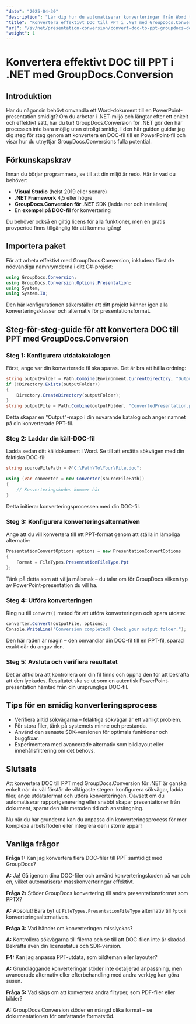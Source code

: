 ```yaml
---
"date": "2025-04-30"
"description": "Lär dig hur du automatiserar konverteringar från Word till PowerPoint med GroupDocs.Conversion för .NET. Effektivisera dina dokumentarbetsflöden med den här detaljerade guiden."
"title": "Konvertera effektivt DOC till PPT i .NET med GroupDocs.Conversion – en omfattande guide"
"url": "/sv/net/presentation-conversion/convert-doc-to-ppt-groupdocs-dotnet/"
"weight": 1
---
```


# Konvertera effektivt DOC till PPT i .NET med GroupDocs.Conversion

## Introduktion

Har du någonsin behövt omvandla ett Word-dokument till en PowerPoint-presentation smidigt? Om du arbetar i .NET-miljö och längtar efter ett enkelt och effektivt sätt, har du tur! GroupDocs.Conversion för .NET gör den här processen inte bara möjlig utan otroligt smidig. I den här guiden guidar jag dig steg för steg genom att konvertera en DOC-fil till en PowerPoint-fil och visar hur du utnyttjar GroupDocs.Conversions fulla potential.


## Förkunskapskrav

Innan du börjar programmera, se till att din miljö är redo. Här är vad du behöver:

- **Visual Studio** (helst 2019 eller senare)
- **.NET Framework** 4,5 eller högre
- **GroupDocs.Conversion för .NET** SDK (ladda ner och installera)
- En **exempel på DOC-fil** för konvertering

Du behöver också en giltig licens för alla funktioner, men en gratis provperiod finns tillgänglig för att komma igång!


## Importera paket

För att arbeta effektivt med GroupDocs.Conversion, inkludera först de nödvändiga namnrymderna i ditt C#-projekt:

```csharp
using GroupDocs.Conversion;
using GroupDocs.Conversion.Options.Presentation;
using System;
using System.IO;
```

Den här konfigurationen säkerställer att ditt projekt känner igen alla konverteringsklasser och alternativ för presentationsformat.


## Steg-för-steg-guide för att konvertera DOC till PPT med GroupDocs.Conversion

### Steg 1: Konfigurera utdatakatalogen

Först, ange var din konverterade fil ska sparas. Det är bra att hålla ordning:

```csharp
string outputFolder = Path.Combine(Environment.CurrentDirectory, "Output");
if (!Directory.Exists(outputFolder))
{
    Directory.CreateDirectory(outputFolder);
}
string outputFile = Path.Combine(outputFolder, "ConvertedPresentation.ppt");
```

Detta skapar en "Output"-mapp i din nuvarande katalog och anger namnet på din konverterade PPT-fil.


### Steg 2: Laddar din käll-DOC-fil

Ladda sedan ditt källdokument i Word. Se till att ersätta sökvägen med din faktiska DOC-fil:

```csharp
string sourceFilePath = @"C:\Path\To\Your\File.doc";

using (var converter = new Converter(sourceFilePath))
{
    // Konverteringskoden kommer här
}
```

Detta initierar konverteringsprocessen med din DOC-fil.


### Steg 3: Konfigurera konverteringsalternativen

Ange att du vill konvertera till ett PPT-format genom att ställa in lämpliga alternativ:

```csharp
PresentationConvertOptions options = new PresentationConvertOptions
{
    Format = FileTypes.PresentationFileType.Ppt
};
```

Tänk på detta som att välja målsmak – du talar om för GroupDocs vilken typ av PowerPoint-presentation du vill ha.


### Steg 4: Utföra konverteringen

Ring nu till `Convert()` metod för att utföra konverteringen och spara utdata:

```csharp
converter.Convert(outputFile, options);
Console.WriteLine("Conversion completed! Check your output folder.");
```

Den här raden är magin – den omvandlar din DOC-fil till en PPT-fil, sparad exakt där du angav den.


### Steg 5: Avsluta och verifiera resultatet

Det är alltid bra att kontrollera om din fil finns och öppna den för att bekräfta att den lyckades. Resultatet ska se ut som en autentisk PowerPoint-presentation hämtad från din ursprungliga DOC-fil.


## Tips för en smidig konverteringsprocess

- Verifiera alltid sökvägarna – felaktiga sökvägar är ett vanligt problem.
- För stora filer, tänk på systemets minne och prestanda.
- Använd den senaste SDK-versionen för optimala funktioner och buggfixar.
- Experimentera med avancerade alternativ som bildlayout eller innehållsfiltrering om det behövs.


## Slutsats

Att konvertera DOC till PPT med GroupDocs.Conversion för .NET är ganska enkelt när du väl förstår de viktigaste stegen: konfigurera sökvägar, ladda filer, ange utdataformat och utföra konverteringen. Oavsett om du automatiserar rapportgenerering eller snabbt skapar presentationer från dokument, sparar den här metoden tid och ansträngning.

Nu när du har grunderna kan du anpassa din konverteringsprocess för mer komplexa arbetsflöden eller integrera den i större appar!


## Vanliga frågor

**Fråga 1:** Kan jag konvertera flera DOC-filer till PPT samtidigt med GroupDocs?  

**A:** Ja! Gå igenom dina DOC-filer och använd konverteringskoden på var och en, vilket automatiserar masskonverteringar effektivt.

**Fråga 2:** Stöder GroupDocs konvertering till andra presentationsformat som PPTX?  

**A:** Absolut! Bara byt ut `FileTypes.PresentationFileType` alternativ till `Pptx` i konverteringsalternativen.

**Fråga 3:** Vad händer om konverteringen misslyckas?  

**A:** Kontrollera sökvägarna till filerna och se till att DOC-filen inte är skadad. Bekräfta även din licensstatus och SDK-version.

**F4:** Kan jag anpassa PPT-utdata, som bildteman eller layouter?  

**A:** Grundläggande konverteringar stöder inte detaljerad anpassning, men avancerade alternativ eller efterbehandling med andra verktyg kan göra susen.

**Fråga 5:** Vad sägs om att konvertera andra filtyper, som PDF-filer eller bilder?  

**A:** GroupDocs.Conversion stöder en mängd olika format – se dokumentationen för omfattande formatstöd.